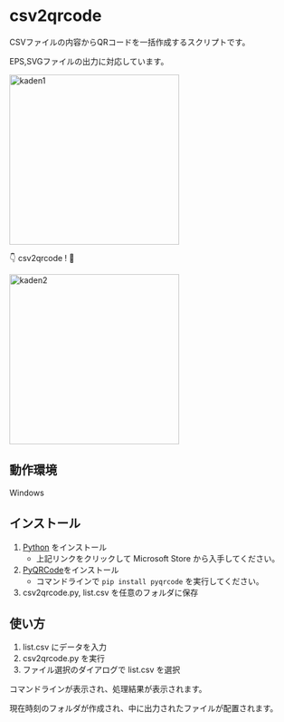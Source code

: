 
# csv2qrcode

CSVファイルの内容からQRコードを一括作成するスクリプトです。

EPS,SVGファイルの出力に対応しています。

<img alt="kaden1" width="300" src="https://github.com/ttsukasan/csv2qrcode/assets/30304956/da41f512-910c-433a-8789-4ecaeab2530a" />

👇 csv2qrcode ! 🐍

<img alt="kaden2" width="300" src="https://github.com/ttsukasan/csv2qrcode/assets/30304956/8616e745-5441-427a-854c-146ded484d48" />


## 動作環境

Windows

## インストール

1. [Python](https://apps.microsoft.com/detail/9p7qfqmjrfp7?hl=ja-jp&gl=JP) をインストール
    - 上記リンクをクリックして Microsoft Store から入手してください。
2. [PyQRCode](https://pypi.org/project/PyQRCode/)をインストール
    - コマンドラインで `pip install pyqrcode` を実行してください。
3. csv2qrcode.py, list.csv を任意のフォルダに保存


## 使い方

1. list.csv にデータを入力
2. csv2qrcode.py を実行
3. ファイル選択のダイアログで list.csv を選択

コマンドラインが表示され、処理結果が表示されます。

現在時刻のフォルダが作成され、中に出力されたファイルが配置されます。

